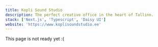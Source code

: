 ```yaml
---
title: Kopli Sound Studio
description: The perfect creative office in the heart of Tallinn.
stack: ['Next.js', 'Typescript', 'Daisy UI']
website: 'https://www.koplisoundstudio.ee'
---
```


This page is not ready yet :(
